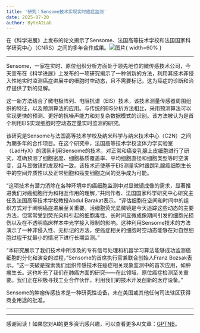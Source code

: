 ```yaml
---
title: '研究：Sensome技术实现实时癌症监测'
date: 2025-07-20
author: ByteAILab
---
```


在《科学进展》上发布的论文揭示了Sensome、法国高等技术学校和法国国家科学研究中心（CNRS）之间的多年合作成果。![图片](https://ai-techpark.com/wp-content/uploads/Study-Sensome.jpg){ width=60% }

---


Sensome，一家在实时、原位组织分析方面处于领先地位的微传感技术公司，今天宣布在《科学进展》上发布的一项研究揭示了一种创新的方法，利用其技术非侵入性地实时监测癌症进展中的细胞时空动态，且不需要标记，这为癌症的诊断和治疗提供了新的见解。

这一新方法结合了微电极阵列、电阻抗谱（EIS）技术，该技术测量传感器周围组织的特征，以及预测算法的应用。与传统的EIS分析方法相比，采用预测算法可以实现更快的预测、更好的抗噪声能力和对复杂数据模式的识别。该方法被认为是首个利用EIS实现细胞时空动态定量实时监测的研究。

该研究是Sensome与法国高等技术学校及纳米科学与纳米技术中心（C2N）之间为期多年的合作项目。在这个研究中，法国高等技术学校流体力学实验室（LadHyX）的团队利用Sensome的技术，对正常和癌变乳腺上皮细胞进行了研究，准确预测了细胞密度、细胞基质覆盖率、平均细胞直径和细胞类型等时空演变，且与显微镜的发现相一致。该技术还使基于EIS测量实时跟踪乳腺癌细胞生长中的空间异质性以及正常细胞和癌变细胞之间的竞争成为可能。

“这项技术有潜力消除在各种环境中的癌细胞监测中对显微镜成像的需求，显著推进我们对癌细胞行为和相互作用的理解，”共同作者、法国国家科学研究中心研究主任及法国高等技术学校教授Abdul Barakat表示。“评估细胞在空间和时间中的组织方式对于阐明癌症进展至关重要。活细胞荧光显微镜是今天追踪这些动态的主要方法，但常常受到荧光染料引起的细胞毒性、长时间显微成像期间引发的细胞光损伤以及在不透明临床样本中光学接入限制的影响。这种利用Sensome技术的方法演示了一种非侵入性、无标记的方法，使癌症相关的细胞时空动态能够在对自然细胞过程干扰最小的情况下进行长期监测。”

“本研究展示了我们技术中所涉及的专有信号处理和机器学习算法能够成功监测癌细胞的分化和演变的过程，”Sensome的首席执行官兼联合创始人Franz Bozsak表示。“这一突破是探索我们组织传感技术在癌症相关现象监测中的首次应用，如肿瘤生长。这也补充了我们在肺癌方面的研究——在此领域，原位癌症检测至关重要。我们正在积极寻找工业合作伙伴，利用我们的技术开发创新的医疗设备。”

Sensome的肿瘤传感技术是一种研究性设备，未在美国或其他任何司法辖区获得商业用途的批准。

---
---
感谢阅读！如果您对AI的更多资讯感兴趣，可以查看更多AI文章：[GPTNB](https://gptnb.com)。